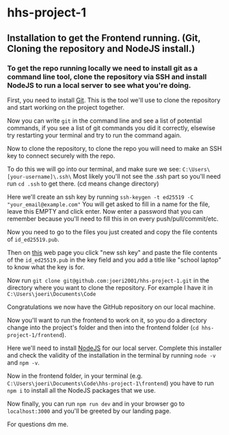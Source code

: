 ﻿
# hhs-project-1

## Installation to get the Frontend running. (Git, Cloning the repository and NodeJS install.)

### To get the repo running locally we need to install git as a command line tool, clone the repository via SSH and install NodeJS to run a local server to see what you're doing.

First, you need to install [Git](https://git-scm.com/downloads). This is the tool we'll use to clone the repository and start working on the project together.

Now you can write `git` in the command line and see a list of potential commands, if you see a list of git commands you did it correctly, elsewise try restarting your terminal and try to run the command again.

Now to clone the repository, to clone the repo you will need to make an SSH key to connect securely with the repo.

To do this we will go into our terminal, and make sure we see:
`C:\Users\[your-username]\.ssh\`
Most likely you'll not see the .ssh part so you'll need run `cd .ssh` to get there. (cd means change directory)

Here we'll create an ssh key by running ```ssh-keygen -t ed25519 -C "your_email@example.com"```
You will get asked to fill in a name for the file, leave this EMPTY and click enter.
Now enter a password that you can remember because you'll need to fill this in on every push/pull/commit/etc.

Now you need to go to the files you just created and copy the file contents of `id_ed25519.pub`.

Then on [this](https://github.com/settings/keys) web page you click "new ssh key" and paste the file contents of the `id_ed25519.pub` in the key field and you add a title like "school laptop" to know what the key is for.

Now run `git clone git@github.com:joeri2001/hhs-project-1.git` in the directory where you want to clone the repository. For example I have it in `C:\Users\joeri\Documents\Code`

Congratulations we now have the GitHub repository on our local machine.

Now you'll want to run the frontend to work on it, so you do a directory change into the project's folder and then into the frontend folder (`cd hhs-project-1/frontend`).

Here we'll need to install [NodeJS](https://nodejs.org/en) for our local server.
Complete this installer and check the validity of the installation in the terminal by running `node -v` and `npm -v`.

Now in the frontend folder, in your terminal (e.g. `C:\Users\joeri\Documents\Code\hhs-project-1\frontend`) you have to run `npm i` to install all the NodeJS packages that we use.

Now finally, you can run `npm run dev` and in your browser go to `localhost:3000` and you'll be greeted by our landing page.

For questions dm me.
